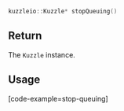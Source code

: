 ```cpp
kuzzleio::Kuzzle* stopQueuing()
```

## Return

The `Kuzzle` instance.

## Usage

[code-example=stop-queuing]
